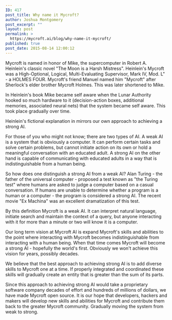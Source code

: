 ```yaml
---
ID: 417
post_title: Why name it Mycroft?
author: Joshua Montgomery
post_excerpt: ""
layout: post
permalink: >
  https://mycroft.ai/blog/why-name-it-mycroft/
published: true
post_date: 2015-08-14 12:00:12
---
```

Mycroft is named in honor of Mike, the supercomputer in Robert A. Heinlein's classic novel "The Moon is a Harsh Mistress". Heinlein's Mycroft was a High-Optional, Logical, Multi-Evaluating Supervisor, Mark IV, Mod. L" - a HOLMES FOUR. Mycroft's friend Manuel named him "Mycroft" after Sherlock's elder brother Mycroft Holmes. This was later shortened to Mike.

In Heinlein's book Mike became self aware when the Lunar Authority hooked so much hardware to it (decision-action boxes, additional memories, associated neural nets) that the system became self aware. This took place gradually over time.

Heinlein's fictional explanation in mirrors our own approach to achieving a strong AI.

For those of you who might not know; there are two types of AI. A weak AI is a system that is obviously a computer. It can perform certain tasks and solve certain problems, but cannot initiate action on its own or hold a meaningful conversation with an educated adult. A strong AI on the other hand is capable of communicating with educated adults in a way that is indistinguishable from a human being.

So how does one distinguish a strong AI from a weak AI? Alan Turing - the father of the universal computer - proposed a test known as "the Turing test" where humans are asked to judge a computer based on a casual conversation. If humans are unable to determine whether a program is a human or a computer - the program is considered a strong AI. The recent movie "Ex Machina" was an excellent dramatization of this test.

By this definition Mycroft is a weak AI. It can interpret natural language, initiate search and maintain the context of a query, but anyone interacting with it for more than a minute or two will know it is a computer.

Our long term vision at Mycroft AI is expand Mycroft's skills and abilities to the point where interacting with Mycroft becomes indistinguishable from interacting with a human being. When that time comes Mycroft will become a strong AI - hopefully the world's first. Obviously we won't achieve this vision for years, possibly decades.

We believe that the best approach to achieving strong AI is to add diverse skills to Mycroft one at a time. If properly integrated and coordinated these skills will gradually create an entity that is greater than the sum of its parts.

Since this approach to achieving strong AI would take a proprietary software company decades of effort and hundreds of millions of dollars, we have made Mycroft open source. It is our hope that developers, hackers and makers will develop new skills and abilities for Mycroft and contribute them back to the greater Mycroft community. Gradually moving the system from weak to strong.